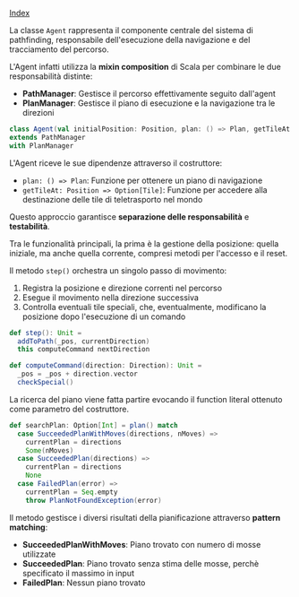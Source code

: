 [Index](../index.md)

La classe `Agent` rappresenta il componente centrale del sistema di pathfinding, responsabile dell'esecuzione della 
navigazione e del tracciamento del percorso.

L'Agent infatti utilizza la **mixin composition** di Scala per combinare le due responsabilità distinte:
- **PathManager**: Gestisce il percorso effettivamente seguito dall'agent
- **PlanManager**: Gestisce il piano di esecuzione e la navigazione tra le direzioni

```scala
class Agent(val initialPosition: Position, plan: () => Plan, getTileAt: Position => Option[Tile])
extends PathManager
with PlanManager
```

L'Agent riceve le sue dipendenze attraverso il costruttore:
- `plan: () => Plan`: Funzione per ottenere un piano di navigazione
- `getTileAt: Position => Option[Tile]`: Funzione per accedere alla destinazione delle tile di teletrasporto nel mondo

Questo approccio garantisce **separazione delle responsabilità** e **testabilità**.

Tra le funzionalità principali, la prima è la gestione della posizione: quella iniziale, ma anche quella corrente, 
compresi metodi per l'accesso e il reset.

Il metodo `step()` orchestra un singolo passo di movimento:
1. Registra la posizione e direzione correnti nel percorso
2. Esegue il movimento nella direzione successiva
3. Controlla eventuali tile speciali, che, eventualmente, modificano la posizione dopo l'esecuzione di un comando

```scala
def step(): Unit = 
  addToPath(_pos, currentDirection)
  this computeCommand nextDirection

def computeCommand(direction: Direction): Unit =
  _pos = _pos + direction.vector
  checkSpecial()
```

La ricerca del piano viene fatta partire evocando il function literal ottenuto come parametro del costruttore.
```scala
def searchPlan: Option[Int] = plan() match
  case SucceededPlanWithMoves(directions, nMoves) =>
    currentPlan = directions
    Some(nMoves)
  case SucceededPlan(directions) =>
    currentPlan = directions
    None
  case FailedPlan(error) =>
    currentPlan = Seq.empty
    throw PlanNotFoundException(error)
```


Il metodo gestisce i diversi risultati della pianificazione attraverso **pattern matching**:
- **SucceededPlanWithMoves**: Piano trovato con numero di mosse utilizzate
- **SucceededPlan**: Piano trovato senza stima delle mosse, perchè specificato il massimo in input
- **FailedPlan**: Nessun piano trovato


